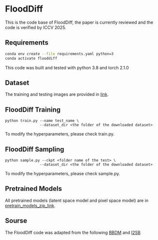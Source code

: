 # FloodDiff
This is the code base of FloodDiff, the paper is currently reviewed and the code is verified by ICCV 2025.
## Requirements
```bash
conda env create --file requirements.yaml python=3
conda activate flooddiff
```
This code was built and tested with python 3.8 and torch 2.1.0
## Dataset
The training and testing images are provided in [link](https://drive.google.com/drive/folders/1N9ZAvTmtkQih-eYWm47XlJhUIwKmya3U?usp=sharing).
## FloodDiff Training

```
python train.py --name test_name \
                --dataset_dir <the folder of the downloaded dataset>
```
To modify the hyperparameters, please check train.py. 
## FloodDiff Sampling
```
python sample.py --ckpt <folder name of the test> \ 
                --dataset_dir <the folder of the downloaded dataset>
```
To modify the hyperparameters, please check sample.py. 
## Pretrained Models
All pretrained models (latent space model and pixel space model) are in [pretrain_models_zip_link](https://www.dropbox.com/scl/fo/ueh7u6848uz04ks5uiawu/AFz863yyXUiiaaIs16yyDT4?rlkey=cpb3y8hinz7cjzos3uec1llk7&e=1&dl=0).
## Sourse
The FloodDiff code was adapted from the following [BBDM](https://github.com/xuekt98/BBDM) and [I2SB](https://github.com/NVlabs/I2SB)
